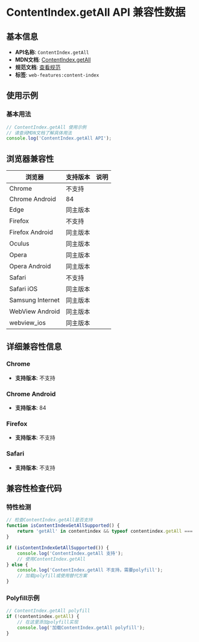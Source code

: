 # ContentIndex.getAll API 兼容性数据

## 基本信息

- **API名称**: `ContentIndex.getAll`
- **MDN文档**: [ContentIndex.getAll](https://developer.mozilla.org/docs/Web/API/ContentIndex/getAll)
- **规范文档**: [查看规范](https://wicg.github.io/content-index/spec/#content-index-getall)
- **标签**: `web-features:content-index`

## 使用示例

### 基本用法

```javascript
// ContentIndex.getAll 使用示例
// 请查阅MDN文档了解具体用法
console.log('ContentIndex.getAll API');
```

## 浏览器兼容性

| 浏览器 | 支持版本 | 说明 |
|--------|----------|------|
| Chrome | 不支持 |  |
| Chrome Android | 84 |  |
| Edge | 同主版本 |  |
| Firefox | 不支持 |  |
| Firefox Android | 同主版本 |  |
| Oculus | 同主版本 |  |
| Opera | 同主版本 |  |
| Opera Android | 同主版本 |  |
| Safari | 不支持 |  |
| Safari iOS | 同主版本 |  |
| Samsung Internet | 同主版本 |  |
| WebView Android | 同主版本 |  |
| webview_ios | 同主版本 |  |

## 详细兼容性信息

### Chrome

- **支持版本**: 不支持

### Chrome Android

- **支持版本**: 84

### Firefox

- **支持版本**: 不支持

### Safari

- **支持版本**: 不支持

## 兼容性检查代码

### 特性检测

```javascript
// 检查ContentIndex.getAll是否支持
function isContentIndexGetAllSupported() {
    return 'getAll' in contentindex && typeof contentindex.getAll === 'function';
}

if (isContentIndexGetAllSupported()) {
    console.log('ContentIndex.getAll 支持');
    // 使用ContentIndex.getAll
} else {
    console.log('ContentIndex.getAll 不支持，需要polyfill');
    // 加载polyfill或使用替代方案
}
```

### Polyfill示例

```javascript
// ContentIndex.getAll polyfill
if (!contentindex.getAll) {
    // 在这里添加polyfill实现
    console.log('加载ContentIndex.getAll polyfill');
}
```

